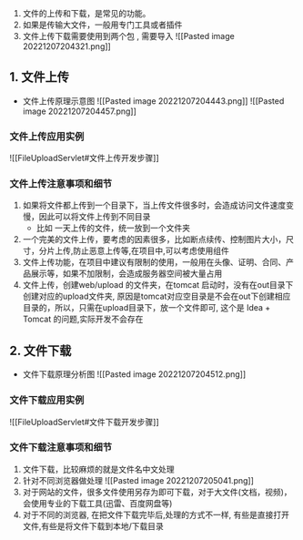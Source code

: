 1. 文件的上传和下载，是常见的功能。
2. 如果是传输大文件，一般用专门工具或者插件
3. 文件上传下载需要使用到两个包 , 需要导入
    ![[Pasted image 20221207204321.png]]
## 1. 文件上传
- 文件上传原理示意图
   ![[Pasted image 20221207204443.png]]
   ![[Pasted image 20221207204457.png]]
### 文件上传应用实例
![[FileUploadServlet#文件上传开发步骤]]
### 文件上传注意事项和细节
1. 如果将文件都上传到一个目录下，当上传文件很多时，会造成访问文件速度变慢，因此可以将文件上传到不同目录 
    - 比如 一天上传的文件，统一放到一个文件夹
2. 一个完美的文件上传，要考虑的因素很多，比如断点续传、控制图片大小，尺寸，分片上传,防止恶意上传等,在项目中,可以考虑使用组件 
3. 文件上传功能，在项目中建议有限制的使用，一般用在头像、证明、合同、产品展示等，如果不加限制，会造成服务器空间被大量占用
4. 文件上传，创建web/upload 的文件夹，在tomcat 启动时，没有在out目录下创建对应的upload文件夹, 原因是tomcat对应空目录是不会在out下创建相应目录的，所以，只需在upload目录下，放一个文件即可, 这个是 Idea + Tomcat 的问题,实际开发不会存在

## 2. 文件下载
- 文件下载原理分析图
	![[Pasted image 20221207204512.png]]
### 文件下载应用实例
![[FileUploadServlet#文件下载开发步骤]]
### 文件下载注意事项和细节
1. 文件下载，比较麻烦的就是文件名中文处理
2. 针对不同浏览器做处理
    ![[Pasted image 20221207205041.png]]
3. 对于网站的文件，很多文件使用另存为即可下载，对于大文件(文档，视频)，会使用专业的下载工具(迅雷、百度网盘等)
4. 对于不同的浏览器, 在把文件下载完毕后,处理的方式不一样, 有些是直接打开文件,有些是将文件下载到本地/下载目录

